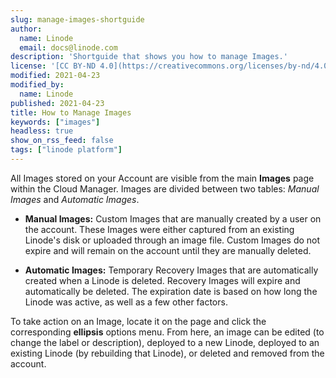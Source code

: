 ```yaml
---
slug: manage-images-shortguide
author:
  name: Linode
  email: docs@linode.com
description: 'Shortguide that shows you how to manage Images.'
license: '[CC BY-ND 4.0](https://creativecommons.org/licenses/by-nd/4.0)'
modified: 2021-04-23
modified_by:
  name: Linode
published: 2021-04-23
title: How to Manage Images
keywords: ["images"]
headless: true
show_on_rss_feed: false
tags: ["linode platform"]
---
```


All Images stored on your Account are visible from the main **Images** page within the Cloud Manager. Images are divided between two tables: *Manual Images* and *Automatic Images*.

- **Manual Images:** Custom Images that are manually created by a user on the account. These Images were either captured from an existing Linode's disk or uploaded through an image file. Custom Images do not expire and will remain on the account until they are manually deleted.

- **Automatic Images:** Temporary Recovery Images that are automatically created when a Linode is deleted. Recovery Images will expire and automatically be deleted. The expiration date is based on how long the Linode was active, as well as a few other factors.

To take action on an Image, locate it on the page and click the corresponding **ellipsis** options menu. From here, an image can be edited (to change the label or description), deployed to a new Linode, deployed to an existing Linode (by rebuilding that Linode), or deleted and removed from the account.